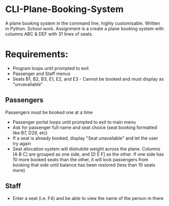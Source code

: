 # CLI-Plane-Booking-System
A plane booking system in the command line, highly customisable. Written in Python. School work.
Assignment is a create a plane booking system with columns ABC & DEF with 31 lines of seats.

# Requirements:
- Program loops until prompted to exit
- Passenger and Staff menus
- Seats B1, B2, B3, E1, E2, and E3 - Cannot be booked and must display as "unvavailable"

## Passengers 
Passengers must be booked one at a time
- Passenger portal loops until prompted to exit to main menu
- Ask for passenger full name and seat choice (seat booking formatted like B7, D29, etc)
- If a seat is already booked, display "Seat unavailable" and let the user try again
- Seat allocation system will distrubite weight across the plane. Columns [A B C] are grouped as one side, and [D E F] as the other. If one side has 10 more booked seats than the other, it will lock passengers from booking that side until balance has been restored (less than 10 seats more) 

## Staff
- Enter a seat (i.e. F4) and be able to view the name of the person in there

